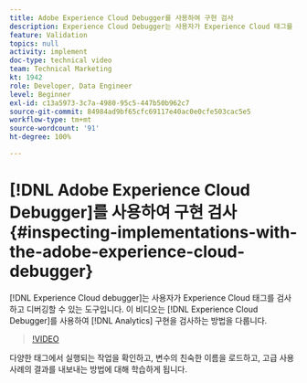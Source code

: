 ```yaml
---
title: Adobe Experience Cloud Debugger를 사용하여 구현 검사
description: Experience Cloud Debugger는 사용자가 Experience Cloud 태그를 검사하고 디버깅할 수 있는 도구입니다. 이 비디오는 Experience Cloud Debugger를 사용하여 Analytics 구현을 검사하는 방법을 다룹니다.
feature: Validation
topics: null
activity: implement
doc-type: technical video
team: Technical Marketing
kt: 1942
role: Developer, Data Engineer
level: Beginner
exl-id: c13a5973-3c7a-4980-95c5-447b50b962c7
source-git-commit: 84984ad9bf65cfc69117e40ac0e0cfe503cac5e5
workflow-type: tm+mt
source-wordcount: '91'
ht-degree: 100%

---
```


# [!DNL Adobe Experience Cloud Debugger]를 사용하여 구현 검사 {#inspecting-implementations-with-the-adobe-experience-cloud-debugger}

[!DNL Experience Cloud debugger]는 사용자가 Experience Cloud 태그를 검사하고 디버깅할 수 있는 도구입니다. 이 비디오는 [!DNL Experience Cloud Debugger]를 사용하여 [!DNL Analytics] 구현을 검사하는 방법을 다룹니다.

>[!VIDEO](https://video.tv.adobe.com/v/23878/?quality=12&learn=on)

다양한 태그에서 실행되는 작업을 확인하고, 변수의 친숙한 이름을 로드하고, 고급 사용 사례의 결과를 내보내는 방법에 대해 학습하게 됩니다.
